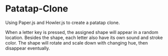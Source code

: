 # Patatap-Clone
Using Paper.js and Howler.js to create a patatap clone.

When a letter key is pressed, the assigned shape will appear in a random location.
Besides the shape, each letter also have its own sound and stroke color.
The shape will rotate and scale down with changing hue, then disappear eventually.
